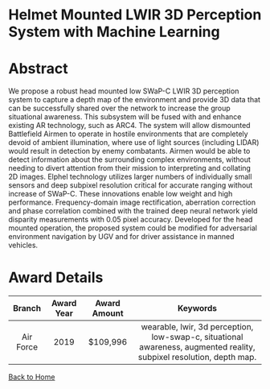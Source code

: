 
Helmet Mounted LWIR 3D Perception System with Machine Learning
==============================================================

# Abstract


We propose a robust head mounted low SWaP-C LWIR 3D perception system to capture a depth map of the environment and provide 3D data that can be successfully shared over the network to increase the group situational awareness. This subsystem will be fused with and enhance existing AR technology, such as ARC4. The system will allow dismounted Battlefield Airmen to operate in hostile environments that are completely devoid of ambient illumination, where use of light sources (including LIDAR) would result in detection by enemy combatants. Airmen would be able to detect information about the surrounding complex environments, without needing to divert attention from their mission to interpreting and collating 2D images. Elphel technology utilizes larger numbers of individually small sensors and deep subpixel resolution critical for accurate ranging without increase of SWaP-C. These innovations enable low weight and high performance. Frequency-domain image rectification, aberration correction and phase correlation combined with the trained deep neural network yield disparity measurements with 0.05 pixel accuracy. Developed for the head mounted operation, the proposed system could be modified for adversarial environment navigation by UGV and for driver assistance in manned vehicles.  

# Award Details

|Branch|Award Year|Award Amount|Keywords|
| :---: | :---: | :---: | :---: |
|Air Force|2019|$109,996|wearable, lwir, 3d perception, low-swap-c, situational awareness, augmented reality, subpixel resolution, depth map.|
  
  


[Back to Home](https://github.com/chrischow/dod_sbir_awards#1508)